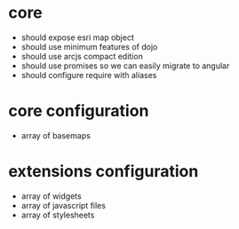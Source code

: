 # core

- should expose esri map object 
- should use minimum features of dojo 
- should use arcjs compact edition
- should use promises so we can easily migrate to angular
- should configure require with aliases

# core configuration

- array of basemaps

# extensions configuration

- array of widgets
- array of javascript files
- array of stylesheets
